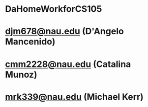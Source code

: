 # DaHomeWorkforCS105
# djm678@nau.edu (D'Angelo Mancenido)
# cmm2228@nau.edu (Catalina Munoz)
# mrk339@nau.edu (Michael Kerr)

